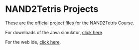 # NAND2Tetris Projects

These are the official project files for the NAND2Tetris Course.

For downloads of the Java simulator, [click here](https://www.nand2tetris.org/software).

For the web ide, [click here](https://nand2tetris.github.io/web-ide/).